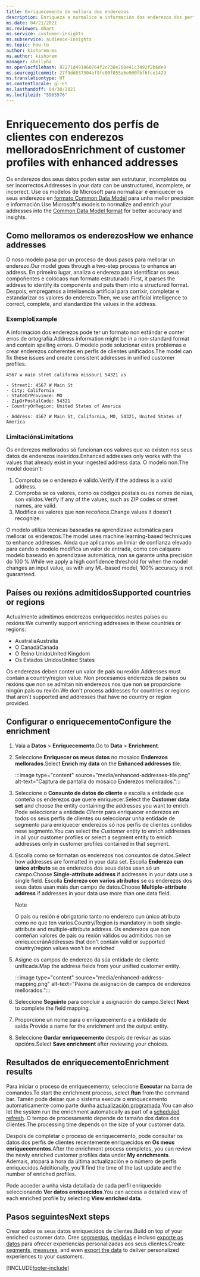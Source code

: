 ```yaml
---
title: Enriquecemento de mellora dos enderezos
description: Enriqueza e normalice a información dos enderezos dos perfís de clientes cos modelos de Microsoft.
ms.date: 04/21/2021
ms.reviewer: mhart
ms.service: customer-insights
ms.subservice: audience-insights
ms.topic: how-to
author: kishorem-ms
ms.author: kishorem
manager: shellyha
ms.openlocfilehash: 07271d491460764f2c738e760e41c3492f2b6de9
ms.sourcegitcommit: 27f9dd837304ef9fc00f055a6e900fbf6fce1429
ms.translationtype: HT
ms.contentlocale: gl-ES
ms.lasthandoff: 04/30/2021
ms.locfileid: "5965576"
---
```

# <a name="enrichment-of-customer-profiles-with-enhanced-addresses"></a><span data-ttu-id="2819d-103">Enriquecemento dos perfís de clientes con enderezos mellorados</span><span class="sxs-lookup"><span data-stu-id="2819d-103">Enrichment of customer profiles with enhanced addresses</span></span>

<span data-ttu-id="2819d-104">Os enderezos dos seus datos poden estar sen estruturar, incompletos ou ser incorrectos.</span><span class="sxs-lookup"><span data-stu-id="2819d-104">Addresses in your data can be unstructured, incomplete, or incorrect.</span></span> <span data-ttu-id="2819d-105">Use os modelos de Microsoft para normalizar e enriquecer os seus enderezos en [formato Common Data Model](/common-data-model/schema/core/applicationcommon/address) para unha mellor precisión e información.</span><span class="sxs-lookup"><span data-stu-id="2819d-105">Use Microsoft's models to normalize and enrich your addresses into the [Common Data Model format](/common-data-model/schema/core/applicationcommon/address) for better accuracy and insights.</span></span>

## <a name="how-we-enhance-addresses"></a><span data-ttu-id="2819d-106">Como melloramos os enderezos</span><span class="sxs-lookup"><span data-stu-id="2819d-106">How we enhance addresses</span></span>

<span data-ttu-id="2819d-107">O noso modelo pasa por un proceso de dous pasos para mellorar un enderezo.</span><span class="sxs-lookup"><span data-stu-id="2819d-107">Our model goes through a two-step process to enhance an address.</span></span> <span data-ttu-id="2819d-108">En primeiro lugar, analiza o enderezo para identificar os seus compoñentes e colócaos nun formato estruturado.</span><span class="sxs-lookup"><span data-stu-id="2819d-108">First, it parses the address to identify its components and puts them into a structured format.</span></span> <span data-ttu-id="2819d-109">Despois, empregamos a intelixencia artificial para corrixir, completar e estandarizar os valores do enderezo.</span><span class="sxs-lookup"><span data-stu-id="2819d-109">Then, we use artificial intelligence to correct, complete, and standardize the values in the address.</span></span>

### <a name="example"></a><span data-ttu-id="2819d-110">Exemplo</span><span class="sxs-lookup"><span data-stu-id="2819d-110">Example</span></span>

<span data-ttu-id="2819d-111">A información dos enderezos pode ter un formato non estándar e conter erros de ortografía.</span><span class="sxs-lookup"><span data-stu-id="2819d-111">Address information might be in a non-standard format and contain spelling errors.</span></span> <span data-ttu-id="2819d-112">O modelo pode solucionar estes problemas e crear enderezos coherentes en perfís de clientes unificados.</span><span class="sxs-lookup"><span data-stu-id="2819d-112">The model can fix these issues and create consistent addresses in unified customer profiles.</span></span>

```Input
4567 w main stret californa missouri 54321 us
```

```Output
- Street1: 4567 W Main St
- City: California
- StateOrProvince: MO
- ZipOrPostalCode: 54321
- CountryOrRegion: United States of America

- Address: 4567 W Main St, California, MO, 54321, United States of America
```

### <a name="limitations"></a><span data-ttu-id="2819d-113">Limitacións</span><span class="sxs-lookup"><span data-stu-id="2819d-113">Limitations</span></span>

<span data-ttu-id="2819d-114">Os enderezos mellorados só funcionan cos valores que xa existen nos seus datos de enderezos inxeridos.</span><span class="sxs-lookup"><span data-stu-id="2819d-114">Enhanced addresses only works with the values that already exist in your ingested address data.</span></span> <span data-ttu-id="2819d-115">O modelo non:</span><span class="sxs-lookup"><span data-stu-id="2819d-115">The model doesn't:</span></span> 

1. <span data-ttu-id="2819d-116">Comproba se o enderezo é válido.</span><span class="sxs-lookup"><span data-stu-id="2819d-116">Verify if the address is a valid address.</span></span>
2. <span data-ttu-id="2819d-117">Comproba se os valores, como os códigos postais ou os nomes de rúas, son válidos.</span><span class="sxs-lookup"><span data-stu-id="2819d-117">Verify if any of the values, such as ZIP codes or street names, are valid.</span></span>
3. <span data-ttu-id="2819d-118">Modifica os valores que non recoñece.</span><span class="sxs-lookup"><span data-stu-id="2819d-118">Change values it doesn't recognize.</span></span>

<span data-ttu-id="2819d-119">O modelo utiliza técnicas baseadas na aprendizaxe automática para mellorar os enderezos.</span><span class="sxs-lookup"><span data-stu-id="2819d-119">The model uses machine learning-based techniques to enhance addresses.</span></span> <span data-ttu-id="2819d-120">Aínda que aplicamos un limiar de confianza elevado para cando o modelo modifica un valor de entrada, como con calquera modelo baseado en aprendizaxe automática, non se garante unha precisión do 100 %.</span><span class="sxs-lookup"><span data-stu-id="2819d-120">While we apply a high confidence threshold for when the model changes an input value, as with any ML-based model, 100% accuracy is not guaranteed.</span></span>

## <a name="supported-countries-or-regions"></a><span data-ttu-id="2819d-121">Países ou rexións admitidos</span><span class="sxs-lookup"><span data-stu-id="2819d-121">Supported countries or regions</span></span>

<span data-ttu-id="2819d-122">Actualmente admitimos enderezos enriquecidos nestes países ou rexións:</span><span class="sxs-lookup"><span data-stu-id="2819d-122">We currently support enriching addresses in these countries or regions:</span></span> 

- <span data-ttu-id="2819d-123">Australia</span><span class="sxs-lookup"><span data-stu-id="2819d-123">Australia</span></span>
- <span data-ttu-id="2819d-124">O Canadá</span><span class="sxs-lookup"><span data-stu-id="2819d-124">Canada</span></span>
- <span data-ttu-id="2819d-125">O Reino Unido</span><span class="sxs-lookup"><span data-stu-id="2819d-125">United Kingdom</span></span>
- <span data-ttu-id="2819d-126">Os Estados Unidos</span><span class="sxs-lookup"><span data-stu-id="2819d-126">United States</span></span>

<span data-ttu-id="2819d-127">Os enderezos deben conter un valor de país ou rexión.</span><span class="sxs-lookup"><span data-stu-id="2819d-127">Addresses must contain a country/region value.</span></span> <span data-ttu-id="2819d-128">Non procesamos enderezos de países ou rexións que non se admitan nin enderezos nos que non se proporcione ningún país ou rexión.</span><span class="sxs-lookup"><span data-stu-id="2819d-128">We don't process addresses for countries or regions that aren't supported and addresses that have no country or region provided.</span></span>

## <a name="configure-the-enrichment"></a><span data-ttu-id="2819d-129">Configurar o enriquecemento</span><span class="sxs-lookup"><span data-stu-id="2819d-129">Configure the enrichment</span></span>

1. <span data-ttu-id="2819d-130">Vaia a **Datos** > **Enriquecemento**.</span><span class="sxs-lookup"><span data-stu-id="2819d-130">Go to **Data** > **Enrichment**.</span></span>

1. <span data-ttu-id="2819d-131">Seleccione **Enriquecer os meus datos** no mosaico **Enderezos mellorados**.</span><span class="sxs-lookup"><span data-stu-id="2819d-131">Select **Enrich my data** on the **Enhanced addresses** tile.</span></span>

   :::image type="content" source="media/enhanced-addresses-tile.png" alt-text="Captura de pantalla do mosaico Enderezos mellorados.":::

1. <span data-ttu-id="2819d-133">Seleccione o **Conxunto de datos do cliente** e escolla a entidade que conteña os enderezos que quere enriquecer.</span><span class="sxs-lookup"><span data-stu-id="2819d-133">Select the **Customer data set** and choose the entity containing the addresses you want to enrich.</span></span> <span data-ttu-id="2819d-134">Pode seleccionar a entidade *Cliente* para enriquecer enderezos en todos os seus perfís de clientes ou seleccionar unha entidade de segmento para enriquecer enderezos só nos perfís de clientes contidos nese segmento.</span><span class="sxs-lookup"><span data-stu-id="2819d-134">You can select the *Customer* entity to enrich addresses in all your customer profiles or select a segment entity to enrich addresses only in customer profiles contained in that segment.</span></span>

1. <span data-ttu-id="2819d-135">Escolla como se formatan os enderezos nos conxuntos de datos.</span><span class="sxs-lookup"><span data-stu-id="2819d-135">Select how addresses are formatted in your data set.</span></span> <span data-ttu-id="2819d-136">Escolla **Enderezo cun único atributo** se os enderezos dos seus datos usan só un campo.</span><span class="sxs-lookup"><span data-stu-id="2819d-136">Choose **Single-attribute address** if addresses in your data use a single field.</span></span> <span data-ttu-id="2819d-137">Escolla **Enderezo con varios atributos** se os enderezos dos seus datos usan máis dun campo de datos.</span><span class="sxs-lookup"><span data-stu-id="2819d-137">Choose **Multiple-attribute address** if addresses in your data use more than one data field.</span></span>

   > [!NOTE]
   > <span data-ttu-id="2819d-138">O país ou rexión é obrigatorio tanto no enderezo cun único atributo como no que ten varios.</span><span class="sxs-lookup"><span data-stu-id="2819d-138">Country/Region is mandatory in both single-attribute and multiple-attribute address.</span></span> <span data-ttu-id="2819d-139">Os enderezos que non conteñan valores de país ou rexión válidos ou admitidos non se enriquecerán</span><span class="sxs-lookup"><span data-stu-id="2819d-139">Addresses that don't contain valid or supported country/region values won't be enriched</span></span>

1.  <span data-ttu-id="2819d-140">Asigne os campos de enderezo da súa entidade de cliente unificada.</span><span class="sxs-lookup"><span data-stu-id="2819d-140">Map the address fields from your unified customer entity.</span></span>

    :::image type="content" source="media/enhanced-address-mapping.png" alt-text="Páxina de asignación de campos de enderezos mellorados.":::

1. <span data-ttu-id="2819d-142">Seleccione **Seguinte** para concluír a asignación do campo.</span><span class="sxs-lookup"><span data-stu-id="2819d-142">Select **Next** to complete the field mapping.</span></span>

1. <span data-ttu-id="2819d-143">Proporcione un nome para o enriquecemento e a entidade de saída.</span><span class="sxs-lookup"><span data-stu-id="2819d-143">Provide a name for the enrichment and the output entity.</span></span>

1. <span data-ttu-id="2819d-144">Seleccione **Gardar enriquecemento** despois de revisar as súas opcións.</span><span class="sxs-lookup"><span data-stu-id="2819d-144">Select **Save enrichment** after reviewing your choices.</span></span>

## <a name="enrichment-results"></a><span data-ttu-id="2819d-145">Resultados de enriquecemento</span><span class="sxs-lookup"><span data-stu-id="2819d-145">Enrichment results</span></span>

<span data-ttu-id="2819d-146">Para iniciar o proceso de enriquecemento, seleccione **Executar** na barra de comandos.</span><span class="sxs-lookup"><span data-stu-id="2819d-146">To start the enrichment process, select **Run** from the command bar.</span></span> <span data-ttu-id="2819d-147">Tamén pode deixar que o sistema execute o enriquecemento automaticamente como parte dunha [actualización programada](system.md#schedule-tab).</span><span class="sxs-lookup"><span data-stu-id="2819d-147">You can also let the system run the enrichment automatically as part of a [scheduled refresh](system.md#schedule-tab).</span></span> <span data-ttu-id="2819d-148">O tempo de procesamento depende do tamaño dos datos dos clientes.</span><span class="sxs-lookup"><span data-stu-id="2819d-148">The processing time depends on the size of your customer data.</span></span>

<span data-ttu-id="2819d-149">Despois de completar o proceso de enriquecemento, pode consultar os datos dos perfís de clientes recentemente enriquecidos en **Os meus enriquecementos**.</span><span class="sxs-lookup"><span data-stu-id="2819d-149">After the enrichment process completes, you can review the newly enriched customer profiles data under **My enrichments**.</span></span> <span data-ttu-id="2819d-150">Ademais, atopará a hora da última actualización e o número de perfís enriquecidos.</span><span class="sxs-lookup"><span data-stu-id="2819d-150">Additionally, you'll find the time of the last update and the number of enriched profiles.</span></span>

<span data-ttu-id="2819d-151">Pode acceder a unha vista detallada de cada perfil enriquecido seleccionando **Ver datos enriquecidos**.</span><span class="sxs-lookup"><span data-stu-id="2819d-151">You can access a detailed view of each enriched profile by selecting **View enriched data**.</span></span>

## <a name="next-steps"></a><span data-ttu-id="2819d-152">Pasos seguintes</span><span class="sxs-lookup"><span data-stu-id="2819d-152">Next steps</span></span>

<span data-ttu-id="2819d-153">Crear sobre os seus datos enriquecidos de clientes.</span><span class="sxs-lookup"><span data-stu-id="2819d-153">Build on top of your enriched customer data.</span></span> <span data-ttu-id="2819d-154">Cree [segmentos](segments.md), [medidas](measures.md) e incluso [exporte os datos](export-destinations.md) para ofrecer experiencias personalizadas aos seus clientes.</span><span class="sxs-lookup"><span data-stu-id="2819d-154">Create [segments](segments.md), [measures](measures.md), and even [export the data](export-destinations.md) to deliver personalized experiences to your customers.</span></span>

[!INCLUDE[footer-include](../includes/footer-banner.md)]
